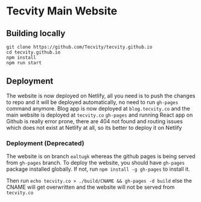 # Tecvity Main Website

## Building locally
```
git clone https://github.com/Tecvity/tecvity.github.io
cd tecvity.github.io
npm install
npm run start
```

## Deployment
The website is now deployed on Netlify, all you need is to push the changes to repo and it will be deployed automatically, no need to run `gh-pages` command anymore. Blog app is now deployed at `blog.tecvity.co` and the main website is deployed at `tecvity.co`
`gh-pages` and running React app on Github is really error prone, there are 404 not found and routing issues which does not exist at Netlify at all, so its better to deploy it on Netlify

### Deployment (Deprecated)
The website is on branch `ealtugk` whereas the github pages is being served from `gh-pages` branch. To deploy the website, you should have `gh-pages` package installed globally. If not, run `npm install -g gh-pages` to install it. 

Then run `echo tecvity.co > ./build/CNAME && gh-pages -d build` else the CNAME will get overwritten and the website will not be served from `tecvity.co`